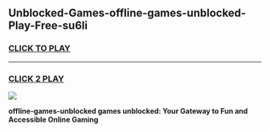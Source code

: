 
## Unblocked-Games-offline-games-unblocked-Play-Free-su6li
<h3>
<a href="https://premium76.site?title=offline-games-unblocked&ref=10A">CLICK TO PLAY</a></h3>
<hr>

<h3>
<a href="https://premium76.site?title=offline-games-unblocked&ref=10A">CLICK 2 PLAY</a>
  
</h3>

<a href="https://premium76.site?title=offline-games-unblocked&ref=10A"><img src="https://clearcache.store/games.png"></a>


**offline-games-unblocked games unblocked: Your Gateway to Fun and Accessible Online Gaming**
